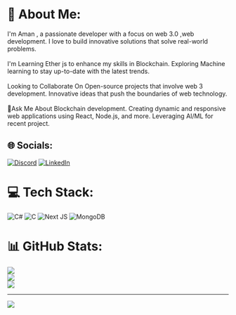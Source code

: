 # 💫 About Me:
I'm Aman , a passionate developer with a focus on web 3.0 ,web development. I love to build innovative solutions that solve real-world problems.<br><br> I'm Learning Ether js to enhance my skills in Blockchain. Exploring Machine learning to stay up-to-date with the latest trends.<br><br> Looking to Collaborate On Open-source projects that involve web 3 development. Innovative ideas that push the boundaries of web technology.<br><br>💬Ask Me About Blockchain development. Creating dynamic and responsive web applications using React, Node.js, and more. Leveraging AI/ML for recent project.


## 🌐 Socials:
[![Discord](https://img.shields.io/badge/Discord-%237289DA.svg?logo=discord&logoColor=white)](https://discord.gg/1197509045280591905) [![LinkedIn](https://img.shields.io/badge/LinkedIn-%230077B5.svg?logo=linkedin&logoColor=white)](https://linkedin.com/in/https://www.linkedin.com/in/aman-mishra-837b9a27b) 

# 💻 Tech Stack:
![C#](https://img.shields.io/badge/c%23-%23239120.svg?style=for-the-badge&logo=csharp&logoColor=white) ![C](https://img.shields.io/badge/c-%2300599C.svg?style=for-the-badge&logo=c&logoColor=white) ![Next JS](https://img.shields.io/badge/Next-black?style=for-the-badge&logo=next.js&logoColor=white) ![MongoDB](https://img.shields.io/badge/MongoDB-%234ea94b.svg?style=for-the-badge&logo=mongodb&logoColor=white)
# 📊 GitHub Stats:
![](https://github-readme-stats.vercel.app/api?username=amannitp131&theme=dark&hide_border=false&include_all_commits=false&count_private=false)<br/>
![](https://github-readme-streak-stats.herokuapp.com/?user=amannitp131&theme=dark&hide_border=false)<br/>
![](https://github-readme-stats.vercel.app/api/top-langs/?username=amannitp131&theme=dark&hide_border=false&include_all_commits=false&count_private=false&layout=compact)

---
[![](https://visitcount.itsvg.in/api?id=amannitp131&icon=0&color=0)](https://visitcount.itsvg.in)

<!-- Proudly created with GPRM ( https://gprm.itsvg.in ) -->
